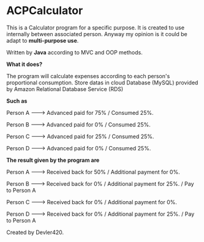 # ACPCalculator

This is a Calculator program for a specific purpose. It is created to use internally between associated person. Anyway my opinion is it could be adapt to **multi-purpose use**.

Written by **Java** according to MVC and OOP methods.

**What it does?**

The program will calculate expenses according to each person's proportional consumption. Store datas in cloud Database (MySQL) provided by Amazon Relational Database Service (RDS)

**Such as**

Person A --->   Advanced paid for 75%   / Consumed 25%.

Person B --->   Advanced paid for 0%    / Consumed 25%.

Person C --->   Advanced paid for 25%   / Consumed 25%.

Person D --->   Advanced paid for 0%    / Consumed 25%.

**The result given by the program are**

Person A --->   Received back for 50%   / Additional payment for 0%.

Person B --->   Received back for 0%    / Additional payment for 25%.   / Pay to Person A

Person C --->   Received back for 0%    / Additional payment for 0%.

Person D --->   Received back for 0%    / Additional payment for 25%.   / Pay to Person A



Created by Devler420.
